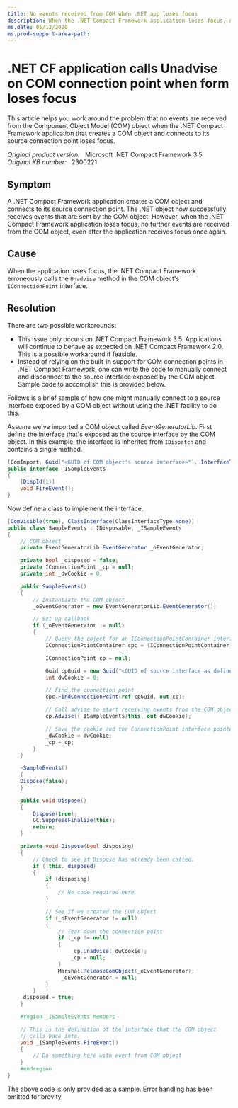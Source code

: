 ```yaml
---
title: No events received from COM when .NET app loses focus
description: When the .NET Compact Framework application loses focus, no further events are received from the COM object, even after the application receives focus once again. Provides workarounds.
ms.date: 05/12/2020
ms.prod-support-area-path:
---
```

# .NET CF application calls Unadvise on COM connection point when form loses focus

This article helps you work around the problem that no events are received from the Component Object Model (COM) object when the .NET Compact Framework application that creates a COM object and connects to its source connection point loses focus.

_Original product version:_ &nbsp; Microsoft .NET Compact Framework 3.5  
_Original KB number:_ &nbsp; 2300221

## Symptom

A .NET Compact Framework application creates a COM object and connects to its source connection point. The .NET object now successfully receives events that are sent by the COM object. However, when the .NET Compact Framework application loses focus, no further events are received from the COM object, even after the application receives focus once again.

## Cause

When the application loses focus, the .NET Compact Framework erroneously calls the `Unadvise` method in the COM object's `IConnectionPoint` interface.

## Resolution

There are two possible workarounds:

- This issue only occurs on .NET Compact Framework 3.5. Applications will continue to behave as expected on .NET Compact Framework 2.0. This is a possible workaround if feasible.
- Instead of relying on the built-in support for COM connection points in .NET Compact Framework, one can write the code to manually connect and disconnect to the source interface exposed by the COM object. Sample code to accomplish this is provided below.

Follows is a brief sample of how one might manually connect to a source interface exposed by a COM object without using the .NET facility to do this.

Assume we've imported a COM object called *EventGeneratorLib*. First define the interface that's exposed as the source interface by the COM object. In this example, the interface is inherited from `IDispatch` and contains a single method.

```csharp
[ComImport, Guid("<GUID of COM object's source interface>"), InterfaceType(ComInterfaceType.InterfaceIsIDispatch)]
public interface _ISampleEvents
{
    [DispId(1)]
    void FireEvent();
}
```

Now define a class to implement the interface.

```csharp
[ComVisible(true), ClassInterface(ClassInterfaceType.None)]
public class SampleEvents : IDisposable, _ISampleEvents
{
    // COM object
    private EventGeneratorLib.EventGenerator _oEventGenerator;

    private bool _disposed = false;
    private IConnectionPoint _cp = null;
    private int _dwCookie = 0;

    public SampleEvents()
    {
        // Instantiate the COM object
        _oEventGenerator = new EventGeneratorLib.EventGenerator();

        // Set up callback
        if (_oEventGenerator != null)
        {
            // Query the object for an IConnectionPointContainer interface
            IConnectionPointContainer cpc = (IConnectionPointContainer)_oEventGenerator;

            IConnectionPoint cp = null;

            Guid cpGuid = new Guid("<GUID of source interface as defined by COM object>");
            int dwCookie = 0;

            // Find the connection point
            cpc.FindConnectionPoint(ref cpGuid, out cp);

            // Call advise to start receiving events from the COM object
            cp.Advise((_ISampleEvents)this, out dwCookie);

            // Save the cookie and the ConnectionPoint interface pointer
            _dwCookie = dwCookie;
            _cp = cp;
        }
    }

    ~SampleEvents()
    {
    Dispose(false);
    }

    public void Dispose()
    {
        Dispose(true);
        GC.SuppressFinalize(this);
        return;
    }

    private void Dispose(bool disposing)
    {
        // Check to see if Dispose has already been called.
        if (!this._disposed)
        {
            if (disposing)
            {
                // No code required here
            }

            // See if we created the COM object
            if (_oEventGenerator != null)
            {
                // Tear down the connection point
                if (_cp != null)
                {
                    _cp.Unadvise(_dwCookie);
                    _cp = null;
                }
                Marshal.ReleaseComObject(_oEventGenerator);
                 _oEventGenerator = null;
            }
        }
    _disposed = true;
    }

    #region _ISampleEvents Members

    // This is the definition of the interface that the COM object
    // calls back into.
    void _ISampleEvents.FireEvent()
    {
        // Do something here with event from COM object
    }
    #endregion
}

```

The above code is only provided as a sample. Error handling has been omitted for brevity.
